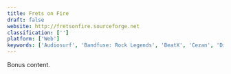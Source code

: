 ```yaml
---
title: Frets on Fire
draft: false 
website: http://fretsonfire.sourceforge.net
classification: ['']
platform: ['Web']
keywords: ['Audiosurf', 'Bandfuse: Rock Legends', 'BeatX', 'Cezan', 'DittoBeat', 'Flash Flash Revolution', 'FoFiX', 'McOsu', 'Rez Infinite', 'Rocksmith', 'Splice Beat Maker', 'StepMania', 'Symphony', 'VOEZ']
---
```

Bonus content.